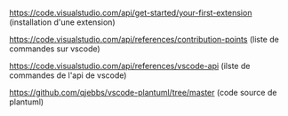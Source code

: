 https://code.visualstudio.com/api/get-started/your-first-extension (installation d'une extension) 

https://code.visualstudio.com/api/references/contribution-points (liste de commandes sur vscode)

https://code.visualstudio.com/api/references/vscode-api (ilste de commandes de l'api de vscode)

https://github.com/qjebbs/vscode-plantuml/tree/master (code source de plantuml) 
